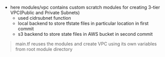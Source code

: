 - here modules/vpc contains custom scratch modules for creating 3-tier VPC(Public and Private Subnets)
  - used cidrsubnet function
  - local backend to store tfstate files in particular location in first commit
  - s3 backend to store state files in AWS bucket in second commit
> main.tf reuses the modules and create VPC using its own variables from root module directory
